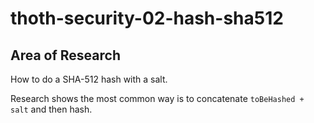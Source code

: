 # thoth-security-02-hash-sha512

## Area of Research

How to do a SHA-512 hash with a salt.

Research shows the most common way is to concatenate `toBeHashed + salt` and then hash.